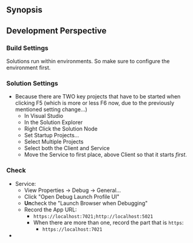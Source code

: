 ﻿

## Synopsis ##



## Development Perspective ##

### Build Settings ###

Solutions run within environments. 
So make sure to configure the environment first.

### Solution Settings ###

* Because there are TWO key projects that have to be started
  when clicking F5 (which is more or less F6 now, due to the 
  previously mentioned setting change...)
  * In Visual Studio
  * In the Solution Explorer
  * Right Click the Solution Node
  * Set Startup Projects...
  * Select Multiple Projects
  * Select both the Client and Service
  * Move the Service to first place, above Client
    so that it starts *first*.

### Check ###

* Service:
  * View Properties -> Debug -> General...
  * Click "Open Debug Launch Profile UI"
  * **Un**check the "Launch Browser when Debugging"
  * Record the App URL:
    * `https://localhost:7021;http://localhost:5021`
    * When there are more than one, record the part that is `https`:
      * `https://localhost:7021`
* 
